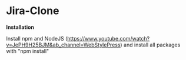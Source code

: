 # Jira-Clone

**Installation**

 Install npm and NodeJS (https://www.youtube.com/watch?v=JePH9H25BJM&ab_channel=WebStylePress) and install all packages with "npm install"